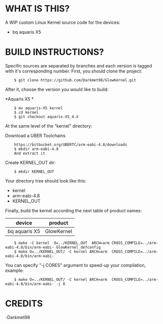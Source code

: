 WHAT IS THIS?
=============

A WIP custom Linux Kernel source code for the devices:
* bq aquaris X5


BUILD INSTRUCTIONS?
===================

Specific sources are separated by branches and each version is tagged with it's corresponding number. First, you should
clone the project:

        $ git clone https://github.com/Darkmet98/GlowKernel.git

After it, choose the version you would like to build:

*Aquaris X5 *

        $ mv aquaris-X5 kernel
        $ cd kernel
        $ git checkout aquaris-X5_4.X

At the same level of the "kernel" directory:

Download a UBER Toolchains

        https://bitbucket.org/UBERTC/arm-eabi-4.8/downloads
		$ mkdir arm-eabi-4.8
		And extract it

Create KERNEL_OUT dir:

        $ mkdir KERNEL_OUT

Your directory tree should look like this:
* kernel
* arm-eabi-4.8
* KERNEL_OUT

Finally, build the kernel according the next table of product names:

| device                    | product                 |
| --------------------------|-------------------------|
| bq aquaris X5             | GlowKernel              |


        $ make -C kernel  O=../KERNEL_OUT  ARCH=arm CROSS_COMPILE=../arm-eabi-4.8/bin/arm-eabi- GlowKernel_defconfig
        $ make O=../KERNEL_OUT/ -C kernel ARCH=arm  CROSS_COMPILE=../arm-eabi-4.8/bin/arm-eabi-                       
    
You can specify "-j CORES" argument to speed-up your compilation, example:

        $ make O=../KERNEL_OUT/ -C kernel ARCH=arm  CROSS_COMPILE=../arm-eabi-4.8/bin/arm-eabi- -j 8
		
CREDITS
=============
-Darkmet98

